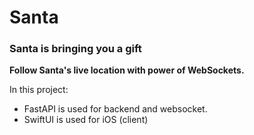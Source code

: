 # Santa
### Santa is bringing you a gift

**Follow Santa's live location with power of WebSockets.** 


In this project:
* FastAPI is used for backend and websocket. 
* SwiftUI is used for iOS (client)